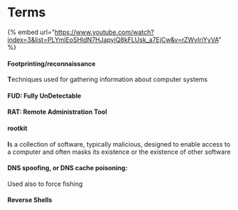 # Terms

{% embed url="https://www.youtube.com/watch?index=3&list=PLYmlEoSHldN7HJapyiQ8kFLUsk_a7EjCw&v=rZWyIriYyVA" %}

#### **Footprinting/reconnaissance**

**T**echniques used for gathering information about computer systems

#### **FUD:** Fully UnDetectable

#### **RAT:** Remote Administration Tool

#### **rootkit**

**I**s a collection of software, typically malicious, designed to enable access to a computer and often masks its existence or the existence of other software

#### **DNS spoofing, or DNS cache poisoning:**&#x20;

Used also to force fishing

#### Reverse Shells

###
